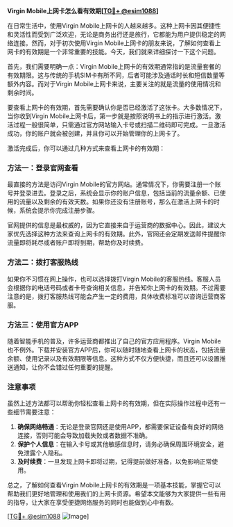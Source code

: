 **Virgin Mobile上网卡怎么看有效期[[TG💪+ @esim1088](https://t.me/s/esim1088)]**

在日常生活中，使用Virgin Mobile上网卡的人越来越多。这种上网卡因其便捷性和灵活性而受到广泛欢迎，无论是商务出行还是旅行，它都能为用户提供稳定的网络连接。然而，对于初次使用Virgin Mobile上网卡的朋友来说，了解如何查看上网卡的有效期是一个非常重要的技能。今天，我们就来详细探讨一下这个问题。

首先，我们需要明确一点：Virgin Mobile上网卡的有效期通常指的是流量套餐的有效期限。这与传统的手机SIM卡有所不同，后者可能涉及通话时长和短信数量等额外内容。而对于Virgin Mobile上网卡来说，主要关注的就是流量的使用情况和剩余时间。

要查看上网卡的有效期，首先需要确认你是否已经激活了这张卡。大多数情况下，当你收到Virgin Mobile上网卡后，第一步就是按照说明书上的指示进行激活。激活过程一般很简单，只需通过官方网站输入卡号或扫描二维码即可完成。一旦激活成功，你的账户就会被创建，并且你可以开始管理你的上网卡了。

激活完成后，你可以通过几种方式来查看上网卡的有效期：

### 方法一：登录官网查看

最直接的方法是访问Virgin Mobile的官方网站。通常情况下，你需要注册一个账号并登录进去。登录之后，系统会显示你的账户信息，包括当前的流量余额、已使用的流量以及剩余的有效天数。如果你还没有注册账号，那么在激活上网卡的时候，系统会提示你完成注册步骤。

官网提供的信息是最权威的，因为它直接来自于运营商的数据中心。因此，建议大家优先选择这种方法来查询上网卡的有效期。此外，官网还会定期发送邮件提醒你流量即将耗尽或者账户即将到期，帮助你及时续费。

### 方法二：拨打客服热线

如果你不习惯在网上操作，也可以选择拨打Virgin Mobile的客服热线。客服人员会根据你的电话号码或者卡号查询相关信息，并告知你上网卡的有效期。不过需要注意的是，拨打客服热线可能会产生一定的费用，具体收费标准可以咨询运营商客服。

### 方法三：使用官方APP

随着智能手机的普及，许多运营商都推出了自己的官方应用程序。Virgin Mobile也不例外。下载并安装官方APP后，你可以随时随地查看上网卡的状态，包括流量余额、使用记录以及有效期限等信息。这种方式不仅方便快捷，而且还可以设置推送通知，让你不会错过任何重要的提醒。

### 注意事项

虽然上述方法都可以帮助你轻松查看上网卡的有效期，但在实际操作过程中还有一些细节需要注意：

1. **确保网络畅通**：无论是登录官网还是使用APP，都需要保证设备有良好的网络连接，否则可能会导致加载失败或者数据不准确。
2. **保护个人信息**：在输入卡号或其他敏感信息时，请务必确保周围环境安全，避免泄露个人隐私。
3. **及时续费**：一旦发现上网卡即将过期，记得提前做好准备，以免影响正常使用。

总之，了解如何查看Virgin Mobile上网卡的有效期是一项基本技能，掌握它可以帮助我们更好地管理和使用我们的上网卡资源。希望本文能够为大家提供一些有用的指导，让大家在享受便捷网络服务的同时也能做到心中有数。

[[TG💪+ @esim1088](https://t.me/s/esim1088) ![Image](https://i.postimg.cc/4NQfJmqS/Snipaste-2025-05-13-00-14-12.png)]